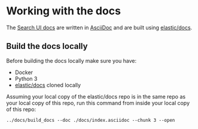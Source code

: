 # Working with the docs

The [Search UI docs](https://www.elastic.co/guide/en/search-ui/current/overview.html) are written in [AsciiDoc](https://github.com/elastic/docs?tab=readme-ov-file#asciidoc-guide) and are built using [elastic/docs](https://github.com/elastic/docs).

## Build the docs locally

Before building the docs locally make sure you have:

* Docker
* Python 3
* [elastic/docs](https://github.com/elastic/docs) cloned locally

Assuming your local copy of the elastic/docs repo is in the same repo as your local copy of this repo, run this command from inside your local copy of this repo:

```
../docs/build_docs --doc ./docs/index.asciidoc --chunk 3 --open
```
